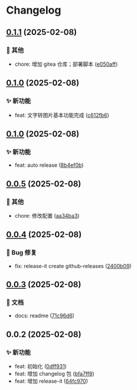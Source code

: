 # Changelog

## [0.1.1](https://github.com/aatrooox/imgx/compare/0.1.0...0.1.1) (2025-02-08)


### 🔨 其他

* chore: 增加 gitea 仓库；部署脚本 ([e050aff](https://github.com/aatrooox/blog.zzao.club/commit/e050aff96dc19778974ed82feaab9f3cf0e49c6a))

## [0.1.0](https://github.com/aatrooox/imgx/compare/0.0.6...0.1.0) (2025-02-08)


### ✨ 新功能

* feat: 文字转图片基本功能完成 ([c612fb6](https://github.com/aatrooox/blog.zzao.club/commit/c612fb6a6281eb8d96dc7518ae3f57c7a532bd66))

## [0.1.0](https://github.com/aatrooox/imgx/compare/0.0.5...0.1.0) (2025-02-08)


### ✨ 新功能

* feat: auto release ([8b4ef0b](https://github.com/aatrooox/blog.zzao.club/commit/8b4ef0ba656befe4716ca3dfd5e0728a9d5880c7))

## [0.0.5](https://github.com/aatrooox/imgx/compare/0.0.4...0.0.5) (2025-02-08)


### 🔨 其他

* chore: 修改配置 ([aa34ba3](https://github.com/aatrooox/blog.zzao.club/commit/aa34ba37160d4b97cd7c6df0165a2996ca9d61e1))

## [0.0.4](https://github.com/aatrooox/imgx/compare/0.0.3...0.0.4) (2025-02-08)


### 🐛 Bug 修复

* fix: release-it create github-releases ([2400b09](https://github.com/aatrooox/blog.zzao.club/commit/2400b0954084eeabecbe0ebdd41fdbe83e1842c4))

## [0.0.3](https://github.com/aatrooox/imgx/compare/0.0.2...0.0.3) (2025-02-08)


### 📝 文档

* docs: readme ([71c96d6](https://github.com/aatrooox/blog.zzao.club/commit/71c96d6e6c0bf16cf5547491ae0452ccb2b5d44b))

## 0.0.2 (2025-02-08)


### ✨ 新功能

* feat: 初始化 ([0dff931](https://github.com/aatrooox/blog.zzao.club/commit/0dff931390233ff6a75c6afeed11f96cceb8889c))
* feat: 增加 changelog 包 ([bfa7ff8](https://github.com/aatrooox/blog.zzao.club/commit/bfa7ff874f6fecd91458d87bdb12068974780a22))
* feat: 增加 release-it ([64fc970](https://github.com/aatrooox/blog.zzao.club/commit/64fc970523086b97d0bf44a7975f75a2db6327e7))
